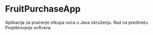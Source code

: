 # FruitPurchaseApp
Aplikacija za praćenje otkupa voća u Java okruženju. Rad na predmetu Projektovanje softvera.
